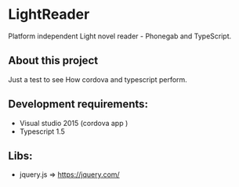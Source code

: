 # LightReader
Platform independent Light novel reader - Phonegab and TypeScript.

## About this project

Just a test to see How cordova and typescript perform.

## Development requirements:

* Visual studio 2015 (cordova app )
* Typescript 1.5

## Libs:

* jquery.js => https://jquery.com/
